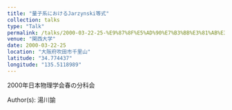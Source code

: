 ```yaml
---
title: "量子系におけるJarzynski等式"
collection: talks
type: "Talk"
permalink: /talks/2000-03-22-25-%E9%87%8F%E5%AD%90%E7%B3%BB%E3%81%AB%E3%81%8A%E3%81%91%E3%82%8BJarzynski%E7%AD%89%E5%BC%8F
venue: "関西大学"
date: 2000-03-22-25
location: "大阪府吹田市千里山"
latitude: "34.774437"
longitude: "135.5118989"
---
```


2000年日本物理学会春の分科会

Author(s): 湯川諭
